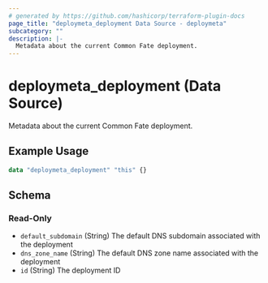 ```yaml
---
# generated by https://github.com/hashicorp/terraform-plugin-docs
page_title: "deploymeta_deployment Data Source - deploymeta"
subcategory: ""
description: |-
  Metadata about the current Common Fate deployment.
---
```


# deploymeta_deployment (Data Source)

Metadata about the current Common Fate deployment.

## Example Usage

```terraform
data "deploymeta_deployment" "this" {}
```

<!-- schema generated by tfplugindocs -->
## Schema

### Read-Only

- `default_subdomain` (String) The default DNS subdomain associated with the deployment
- `dns_zone_name` (String) The default DNS zone name associated with the deployment
- `id` (String) The deployment ID

